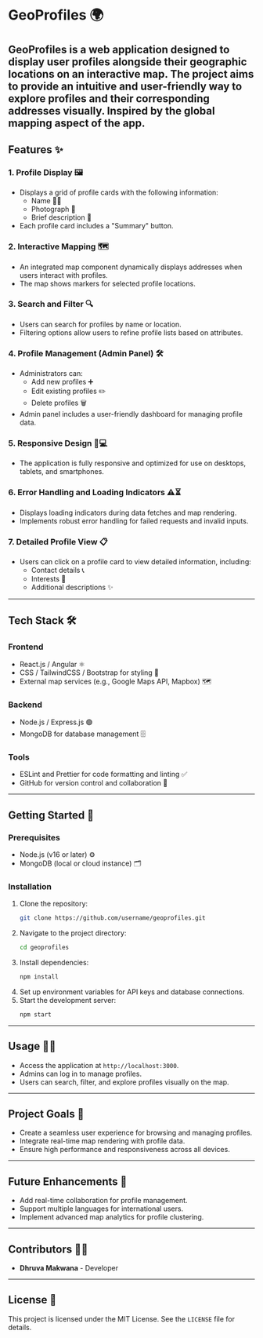 # GeoProfiles 🌍

GeoProfiles is a web application designed to display user profiles alongside their geographic locations on an interactive map. The project aims to provide an intuitive and user-friendly way to explore profiles and their corresponding addresses visually.
Inspired by the global mapping aspect of the app.
---

## Features ✨

### 1. **Profile Display** 🖼️
- Displays a grid of profile cards with the following information:
  - Name 🧑‍💼
  - Photograph 📸
  - Brief description 📝
- Each profile card includes a "Summary" button.

### 2. **Interactive Mapping** 🗺️
- An integrated map component dynamically displays addresses when users interact with profiles.
- The map shows markers for selected profile locations.

### 3. **Search and Filter** 🔍
- Users can search for profiles by name or location.
- Filtering options allow users to refine profile lists based on attributes.

### 4. **Profile Management (Admin Panel)** 🛠️
- Administrators can:
  - Add new profiles ➕
  - Edit existing profiles ✏️
  - Delete profiles 🗑️
- Admin panel includes a user-friendly dashboard for managing profile data.

### 5. **Responsive Design** 📱💻
- The application is fully responsive and optimized for use on desktops, tablets, and smartphones.

### 6. **Error Handling and Loading Indicators** ⚠️⏳
- Displays loading indicators during data fetches and map rendering.
- Implements robust error handling for failed requests and invalid inputs.

### 7. **Detailed Profile View** 📋
- Users can click on a profile card to view detailed information, including:
  - Contact details 📞
  - Interests 🎯
  - Additional descriptions ✨

---

## Tech Stack 🛠️

### **Frontend**
- React.js / Angular ⚛️
- CSS / TailwindCSS / Bootstrap for styling 🎨
- External map services (e.g., Google Maps API, Mapbox) 🗺️

### **Backend**
- Node.js / Express.js 🟢
- MongoDB for database management 🗄️

### **Tools**
- ESLint and Prettier for code formatting and linting ✅
- GitHub for version control and collaboration 🤝

---

## Getting Started 🚀

### Prerequisites
- Node.js (v16 or later) ⚙️
- MongoDB (local or cloud instance) 🗂️

### Installation
1. Clone the repository:
   ```bash
   git clone https://github.com/username/geoprofiles.git
   ```
2. Navigate to the project directory:
   ```bash
   cd geoprofiles
   ```
3. Install dependencies:
   ```bash
   npm install
   ```
4. Set up environment variables for API keys and database connections.
5. Start the development server:
   ```bash
   npm start
   ```

---

## Usage 🏃‍♂️
- Access the application at `http://localhost:3000`.
- Admins can log in to manage profiles.
- Users can search, filter, and explore profiles visually on the map.

---

## Project Goals 🎯
- Create a seamless user experience for browsing and managing profiles.
- Integrate real-time map rendering with profile data.
- Ensure high performance and responsiveness across all devices.

---

## Future Enhancements 🌟
- Add real-time collaboration for profile management.
- Support multiple languages for international users.
- Implement advanced map analytics for profile clustering.

---

## Contributors 👨‍💻
- **Dhruva Makwana** - Developer

---

## License 📜
This project is licensed under the MIT License. See the `LICENSE` file for details.
